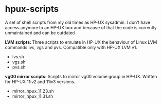 hpux-scripts
============

<p>A set of shell scripts from my old times as HP-UX sysadmin. I don't have access anymore to an HP-UX box and because of that the code is currently unmaintained and can be outdated</p>
<p><strong>LVM scripts: </strong>Three scripts to emulate in HP-UX the behaviour of Linux LVM commands lvs, vgs and pvs. Compatible only with HP-UX LVM v1.</p>

<ul>
<li>lvs.sh</li>
<li>vgs.sh</li>
<li>pvs.sh</li>
</ul>
<p><strong>vg00 mirror scripts: </strong>Scripts to mirror vg00 volume group in HP-UX. Written for HP-UX 11iv2 and 11iv3 versions.</p>

<ul>
<li>mirror_hpux_11.23.sh</li>
<li>mirror_hpux_11.31.sh</li>
</ul>
